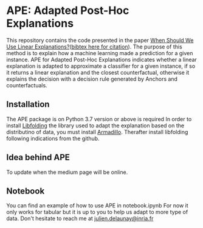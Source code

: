 # APE: Adapted Post-Hoc Explanations
This repository contains the code presented in the paper [When Should We Use Linear Explanations?](https://doi.org/10.1145/3511808.3557489)([bibtex here for citation]()). The purpose of this method is to explain how a machine learning made a prediction for a given instance. APE for Adapted Post-Hoc Explanations indicates whether a linear explanation is adapted to approximate a classifier for a given instance, if so it returns a linear explanation and the closest counterfactual, otherwise it explains the decision with a decision rule generated by Anchors and counterfactuals. 

## Installation
The APE package is on 
Python 3.7 version or above is required
In order to install [Libfolding](https://github.com/asiffer/libfolding) the library used to adapt the explanation based on the distributino of data, you must install [Armadillo](http://arma.sourceforge.net/download.html). Therafter install libfolding following indications from the github.  

## Idea behind APE
To update when the medium page will be online.

## Notebook
You can find an example of how to use APE in notebook.ipynb 
For now it only works for tabular but it is up to you to help us adapt to more type of data. Don't hesitate to reach me at julien.delaunay@inria.fr